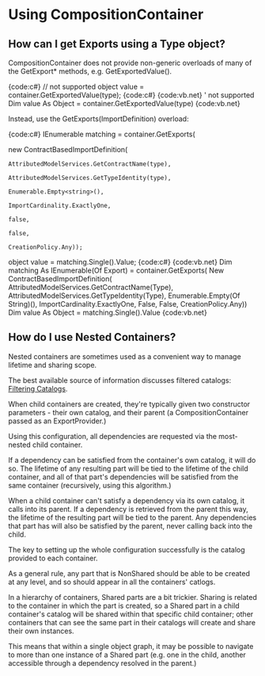 # Using CompositionContainer

## How can I get Exports using a Type object?

CompositionContainer does not provide non-generic overloads of many of the GetExport* methods, e.g. GetExportedValue().

{code:c#}
// not supported
object value = container.GetExportedValue(type);
{code:c#}
{code:vb.net}
' not supported
Dim value As Object = container.GetExportedValue(type) 
{code:vb.net}

Instead, use the GetExports(ImportDefinition) overload:

{code:c#}
IEnumerable<Export> matching = container.GetExports(

  new ContractBasedImportDefinition(

    AttributedModelServices.GetContractName(type),

    AttributedModelServices.GetTypeIdentity(type),

    Enumerable.Empty<string>(),

    ImportCardinality.ExactlyOne,

    false,

    false,

    CreationPolicy.Any));

object value = matching.Single().Value;
{code:c#}
{code:vb.net}
Dim matching As IEnumerable(Of Export) = container.GetExports(
    New ContractBasedImportDefinition(
        AttributedModelServices.GetContractName(Type), 
        AttributedModelServices.GetTypeIdentity(Type), 
        Enumerable.Empty(Of String)(), 
        ImportCardinality.ExactlyOne, 
        False, 
        False, 
        CreationPolicy.Any)) 
Dim value As Object = matching.Single().Value
{code:vb.net}

## How do I use Nested Containers?

Nested containers are sometimes used as a convenient way to manage lifetime and sharing scope.

The best available source of information discusses filtered catalogs: [Filtering Catalogs](Filtering-Catalogs).

When child containers are created, they're typically given two constructor parameters - their own catalog, and their parent (a CompositionContainer passed as an ExportProvider.)

Using this configuration, all dependencies are requested via the most-nested child container.

If a dependency can be satisfied from the container's own catalog, it will do so. The lifetime of any resulting part will be tied to the lifetime of the child container, and all of that part's dependencies will be satisfied from the same container (recursively, using this algorithm.)

When a child container can't satisfy a dependency via its own catalog, it calls into its parent. If a dependency is retrieved from the parent this way, the lifetime of the resulting part will be tied to the parent. Any dependencies that part has will also be satisfied by the parent, never calling back into the child.

The key to setting up the whole configuration successfully is the catalog provided to each container.

As a general rule, any part that is NonShared should be able to be created at any level, and so should appear in all the containers' catlogs.

In a hierarchy of containers, Shared parts are a bit trickier. Sharing is related to the container in which the part is created, so a Shared part in a child container's catalog will be shared within that specific child container; other containers that can see the same part in their catalogs will create and share their own instances.

This means that within a single object graph, it may be possible to navigate to more than one instance of a Shared part (e.g. one in the child, another accessible through a dependency resolved in the parent.)
